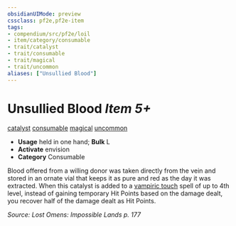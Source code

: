 ```yaml
---
obsidianUIMode: preview
cssclass: pf2e,pf2e-item
tags:
- compendium/src/pf2e/loil
- item/category/consumable
- trait/catalyst
- trait/consumable
- trait/magical
- trait/uncommon
aliases: ["Unsullied Blood"]
---
```

# Unsullied Blood *Item 5+*  
[catalyst](../../../rules/traits/catalyst-som.md)  [consumable](../../../rules/traits/consumable.md)  [magical](../../../rules/traits/magical.md)  [uncommon](../../../rules/traits/uncommon.md)  

- **Usage** held in one hand; **Bulk** L
- **Activate** envision
- **Category** Consumable

Blood offered from a willing donor was taken directly from the vein and stored in an ornate vial that keeps it as pure and red as the day it was extracted. When this catalyst is added to a [vampiric touch](../../spells/vampiric-touch.md) spell of up to 4th level, instead of gaining temporary Hit Points based on the damage dealt, you recover half of the damage dealt as Hit Points.

*Source: Lost Omens: Impossible Lands p. 177*